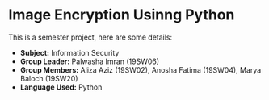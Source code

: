 # Image Encryption Usinng Python

This is a semester project, here are some details:
- **Subject:** Information Security
- **Group Leader:** Palwasha Imran (19SW06)
- **Group Members:** Aliza Aziz (19SW02), Anosha Fatima (19SW04), Marya Baloch (19SW20)
- **Language Used:** Python